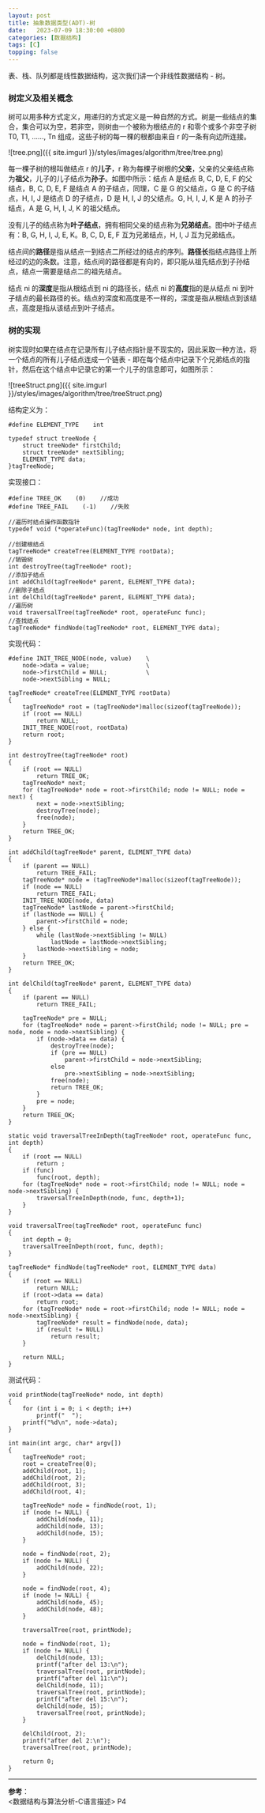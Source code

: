 ```yaml
---
layout: post
title: 抽象数据类型(ADT)-树 
date:   2023-07-09 18:30:00 +0800
categories: [数据结构]
tags: [C]
topping: false
---
```


表、栈、队列都是线性数据结构，这次我们讲一个非线性数据结构 - 树。  

### 树定义及相关概念

树可以用多种方式定义，用递归的方式定义是一种自然的方式。树是一些结点的集合，集合可以为空，若非空，则树由一个被称为根结点的 r 和零个或多个非空子树 T0, T1, ......, Tn 组成，这些子树的每一棵的根都由来自 r 的一条有向边所连接。  

![tree.png]({{ site.imgurl }}/styles/images/algorithm/tree/tree.png)  

每一棵子树的根叫做结点 r 的**儿子**，r 称为每棵子树根的**父亲**，父亲的父亲结点称为**祖父**，儿子的儿子结点为**孙子**。如图中所示：结点 A 是结点 B, C, D, E, F 的父结点，B, C, D, E, F 是结点 A 的子结点，同理，C 是 G 的父结点，G 是 C 的子结点，H, I, J 是结点 D 的子结点，D 是 H, I, J 的父结点。G, H, I, J, K 是 A 的孙子结点，A 是 G, H, I, J, K 的祖父结点。  

没有儿子的结点称为**叶子结点**，拥有相同父亲的结点称为**兄弟结点**。图中叶子结点有：B, G, H, I, J, E, K。B, C, D, E, F 互为兄弟结点，H, I, J 互为兄弟结点。  

结点间的**路径**是指从结点一到结点二所经过的结点的序列。**路径长**指结点路径上所经过的边的条数。注意，结点间的路径都是有向的，即只能从祖先结点到子孙结点，结点一需要是结点二的祖先结点。  

结点 ni 的**深度**是指从根结点到 ni 的路径长，结点 ni 的**高度**指的是从结点 ni 到叶子结点的最长路径的长。结点的深度和高度是不一样的，深度是指从根结点到该结点，高度是指从该结点到叶子结点。  

### 树的实现

树实现时如果在结点在记录所有儿子结点指针是不现实的，因此采取一种方法，将一个结点的所有儿子结点连成一个链表 - 即在每个结点中记录下个兄弟结点的指针，然后在这个结点中记录它的第一个儿子的信息即可，如图所示：  

![treeStruct.png]({{ site.imgurl }}/styles/images/algorithm/tree/treeStruct.png)  

结构定义为：  

```
#define ELEMENT_TYPE    int

typedef struct treeNode {
    struct treeNode* firstChild;
    struct treeNode* nextSibling;
    ELEMENT_TYPE data;
}tagTreeNode;
```

实现接口：  

```
#define TREE_OK    (0)    //成功
#define TREE_FAIL    (-1)    //失败

//遍历时结点操作函数指针
typedef void (*operateFunc)(tagTreeNode* node, int depth);

//创建根结点
tagTreeNode* createTree(ELEMENT_TYPE rootData);
//销毁树
int destroyTree(tagTreeNode* root);
//添加子结点
int addChild(tagTreeNode* parent, ELEMENT_TYPE data);
//删除子结点
int delChild(tagTreeNode* parent, ELEMENT_TYPE data);
//遍历树
void traversalTree(tagTreeNode* root, operateFunc func);
//查找结点
tagTreeNode* findNode(tagTreeNode* root, ELEMENT_TYPE data);
```

实现代码：  

```
#define INIT_TREE_NODE(node, value)    \
    node->data = value;                \
    node->firstChild = NULL;           \
    node->nextSibling = NULL;

tagTreeNode* createTree(ELEMENT_TYPE rootData)
{
    tagTreeNode* root = (tagTreeNode*)malloc(sizeof(tagTreeNode));
    if (root == NULL)
        return NULL;
    INIT_TREE_NODE(root, rootData)
    return root;
}

int destroyTree(tagTreeNode* root)
{
    if (root == NULL)
        return TREE_OK;
    tagTreeNode* next;
    for (tagTreeNode* node = root->firstChild; node != NULL; node = next) {
        next = node->nextSibling;
        destroyTree(node);
        free(node);
    }
    return TREE_OK;
}

int addChild(tagTreeNode* parent, ELEMENT_TYPE data)
{
    if (parent == NULL)
        return TREE_FAIL;
    tagTreeNode* node = (tagTreeNode*)malloc(sizeof(tagTreeNode));
    if (node == NULL)
        return TREE_FAIL;
    INIT_TREE_NODE(node, data)
    tagTreeNode* lastNode = parent->firstChild;
    if (lastNode == NULL) {
        parent->firstChild = node;
    } else {
        while (lastNode->nextSibling != NULL)
            lastNode = lastNode->nextSibling;
        lastNode->nextSibling = node;
    }
    return TREE_OK;
}

int delChild(tagTreeNode* parent, ELEMENT_TYPE data)
{
    if (parent == NULL)
        return TREE_FAIL;

    tagTreeNode* pre = NULL;
    for (tagTreeNode* node = parent->firstChild; node != NULL; pre = node, node = node->nextSibling) {
        if (node->data == data) {
            destroyTree(node);
            if (pre == NULL)
                parent->firstChild = node->nextSibling;
            else 
                pre->nextSibling = node->nextSibling;
            free(node);
            return TREE_OK;
        }
        pre = node;
    }
    return TREE_OK;
}

static void traversalTreeInDepth(tagTreeNode* root, operateFunc func, int depth)
{
    if (root == NULL)
        return ;
    if (func)
        func(root, depth);
    for (tagTreeNode* node = root->firstChild; node != NULL; node = node->nextSibling) {
        traversalTreeInDepth(node, func, depth+1);
    }
}

void traversalTree(tagTreeNode* root, operateFunc func)
{
    int depth = 0;
    traversalTreeInDepth(root, func, depth);
}

tagTreeNode* findNode(tagTreeNode* root, ELEMENT_TYPE data)
{
    if (root == NULL)
        return NULL;
    if (root->data == data)
        return root;
    for (tagTreeNode* node = root->firstChild; node != NULL; node = node->nextSibling) {
        tagTreeNode* result = findNode(node, data);
        if (result != NULL)
            return result;
    }

    return NULL;
}
```

测试代码：  

```
void printNode(tagTreeNode* node, int depth)
{
    for (int i = 0; i < depth; i++)
        printf("  ");
    printf("%d\n", node->data);
}

int main(int argc, char* argv[])
{
    tagTreeNode* root;
    root = createTree(0);
    addChild(root, 1);
    addChild(root, 2);
    addChild(root, 3);
    addChild(root, 4);

    tagTreeNode* node = findNode(root, 1);
    if (node != NULL) {
        addChild(node, 11);
        addChild(node, 13);
        addChild(node, 15);
    }

    node = findNode(root, 2);
    if (node != NULL) {
        addChild(node, 22);
    }

    node = findNode(root, 4);
    if (node != NULL) {
        addChild(node, 45);
        addChild(node, 48);
    }

    traversalTree(root, printNode);

    node = findNode(root, 1);
    if (node != NULL) {
        delChild(node, 13);
        printf("after del 13:\n");
        traversalTree(root, printNode);
        printf("after del 11:\n");
        delChild(node, 11);
        traversalTree(root, printNode);
        printf("after del 15:\n");
        delChild(node, 15);
        traversalTree(root, printNode);
    }

    delChild(root, 2);
    printf("after del 2:\n");
    traversalTree(root, printNode);

    return 0;
}
```

---
**参考**：  
<数据结构与算法分析-C语言描述> P4